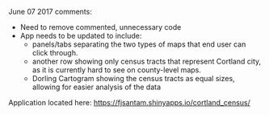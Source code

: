 June 07 2017 comments:
- Need to remove commented, unnecessary code
- App needs to be updated to include:
  - panels/tabs separating the two types of maps that end user can click through.
  - another row showing only census tracts that represent Cortland city, as it is currently hard to see on county-level maps.
  - Dorling Cartogram showing the census tracts as equal sizes, allowing for easier analysis of the data

Application located here:
https://fjsantam.shinyapps.io/cortland_census/
